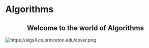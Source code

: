 # Algorithms
<h2 align="center" color="aqua">Welcome to the world of Algorithms</h2>
<img src="https://github.com/ujjawal-kmr/Algorithms/blob/master/Materials/algorithm%20tmb.png" alt="https://algs4.cs.princeton.edu/cover.png">
